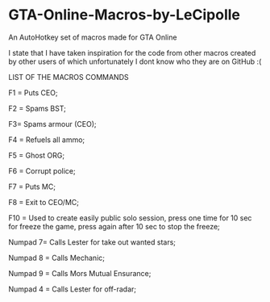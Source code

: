 # GTA-Online-Macros-by-LeCipolle
An AutoHotkey set of macros made for GTA Online 

I state that I have taken inspiration for the code from other macros created by other users of which 
unfortunately I dont know who they are on GitHub :(


LIST OF THE MACROS COMMANDS

F1 = Puts CEO;

F2 = Spams BST;

F3= Spams armour (CEO);

F4 = Refuels all ammo;

F5 = Ghost ORG;

F6 = Corrupt police;

F7 = Puts MC;

F8 = Exit to CEO/MC;

F10 = Used to create easily public solo session, press one time for 10 sec for freeze the game, press again after 10 sec to stop the freeze;



Numpad 7= Calls Lester for take out wanted stars;

Numpad 8 = Calls Mechanic;

Numpad 9 = Calls Mors Mutual Ensurance;

Numpad 4 = Calls Lester for off-radar;
